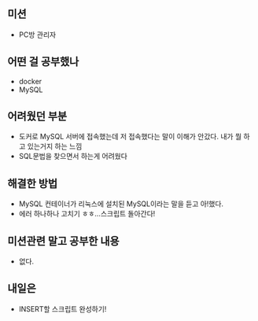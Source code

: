 ## **미션**

- PC방 관리자

## **어떤 걸 공부했나**

- docker
- MySQL

## **어려웠던 부분**

- 도커로 MySQL 서버에 접속했는데 저 접속했다는 말이 이해가 안갔다. 내가 뭘 하고 있는거지 하는 느낌
- SQL문법을 찾으면서 하는게 어려웠다

## **해결한 방법**

- MySQL 컨테이너가 리눅스에 설치된 MySQL이라는 말을 듣고 아!했다.
- 에러 하나하나 고치기 ㅎㅎ...스크립트 돌아간다!

## **미션관련 말고 공부한 내용**

- 없다.

## **내일은**

- INSERT할 스크립트 완성하기!